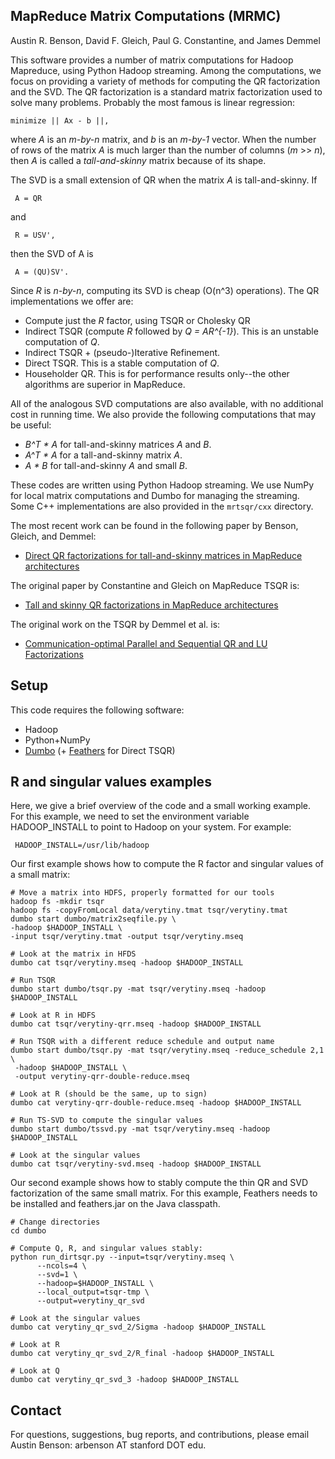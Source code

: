 MapReduce Matrix Computations (MRMC)
--------
Austin R. Benson, David F. Gleich, Paul G. Constantine, and James Demmel

This software provides a number of matrix computations for Hadoop Mapreduce,
using Python Hadoop streaming.  Among the computations, we focus on providing
a variety of methods for computing the QR factorization and the SVD.
The QR factorization is a standard matrix factorization used to solve many
problems.  Probably the most famous is linear regression:

    minimize || Ax - b ||,

where _A_ is an _m-by-n_ matrix, and _b_ is an _m-by-1_ vector.
When the number of rows of the matrix _A_ is much larger than
the number of columns (_m_ >> _n_), then _A_ is called a _tall-and-skinny_
matrix because of its shape.

The SVD is a small extension of QR when the matrix _A_ is tall-and-skinny.  If

     A = QR

and

     R = USV',

then the SVD of A is

     A = (QU)SV'.

Since _R_ is _n-by-n_, computing its SVD is cheap (O(n^3) operations).
The QR implementations we offer are:

* Compute just the _R_ factor, using TSQR or Cholesky QR
* Indirect TSQR (compute _R_ followed by _Q = AR^{-1}_).  This is an unstable computation of _Q_.
* Indirect TSQR + (pseudo-)Iterative Refinement.
* Direct TSQR.  This is a stable computation of _Q_.
* Householder QR.  This is for performance results only--the other algorithms are superior in MapReduce.

All of the analogous SVD computations are also available, with no additional cost in running time.
We also provide the following computations that may be useful:

* _B^T * A_ for tall-and-skinny matrices _A_ and _B_.
* _A^T * A_ for a tall-and-skinny matrix _A_.
* _A * B_ for tall-and-skinny _A_ and small _B_.

These codes are written using Python Hadoop streaming.  We use NumPy for local matrix computations
and Dumbo for managing the streaming.
Some C++ implementations are also provided in the `mrtsqr/cxx` directory.

The most recent work can be found in the following paper by Benson, Gleich, and Demmel:

* [Direct QR factorizations for tall-and-skinny matrices in MapReduce architectures](http://dx.doi.org/10.1109/BigData.2013.6691583)

The original paper by Constantine and Gleich on MapReduce TSQR is:

* [Tall and skinny QR factorizations in MapReduce architectures](http://www.cs.purdue.edu/homes/dgleich/publications/Constantine%202011%20-%20TSQR.pdf)

The original work on the TSQR by Demmel et al. is:

* [Communication-optimal Parallel and Sequential QR and LU Factorizations](http://dx.doi.org/10.1137/080731992)

Setup
--------
This code requires the following software:

* Hadoop
* Python+NumPy
* [Dumbo](https://github.com/klbostee/dumbo/) (+ [Feathers](https://github.com/klbostee/feathers) for Direct TSQR)

R and singular values examples
--------
Here, we give a brief overview of the code and a small working example.
For this example, we need to set the environment variable HADOOP_INSTALL to point
to Hadoop on your system.  For example:

     HADOOP_INSTALL=/usr/lib/hadoop

Our first example shows how to compute the R factor and singular values of a small matrix:
    
    # Move a matrix into HDFS, properly formatted for our tools
    hadoop fs -mkdir tsqr
    hadoop fs -copyFromLocal data/verytiny.tmat tsqr/verytiny.tmat
    dumbo start dumbo/matrix2seqfile.py \
    -hadoop $HADOOP_INSTALL \
    -input tsqr/verytiny.tmat -output tsqr/verytiny.mseq

    # Look at the matrix in HFDS
    dumbo cat tsqr/verytiny.mseq -hadoop $HADOOP_INSTALL
    
    # Run TSQR
    dumbo start dumbo/tsqr.py -mat tsqr/verytiny.mseq -hadoop $HADOOP_INSTALL

    # Look at R in HDFS
    dumbo cat tsqr/verytiny-qrr.mseq -hadoop $HADOOP_INSTALL

    # Run TSQR with a different reduce schedule and output name
    dumbo start dumbo/tsqr.py -mat tsqr/verytiny.mseq -reduce_schedule 2,1 \
     -hadoop $HADOOP_INSTALL \
     -output verytiny-qrr-double-reduce.mseq

    # Look at R (should be the same, up to sign)
    dumbo cat verytiny-qrr-double-reduce.mseq -hadoop $HADOOP_INSTALL

    # Run TS-SVD to compute the singular values
    dumbo start dumbo/tssvd.py -mat tsqr/verytiny.mseq -hadoop $HADOOP_INSTALL

    # Look at the singular values
    dumbo cat tsqr/verytiny-svd.mseq -hadoop $HADOOP_INSTALL

Our second example shows how to stably compute the thin QR and SVD factorization of
the same small matrix.  For this example, Feathers needs to be installed and feathers.jar
on the Java classpath.

    # Change directories
    cd dumbo

    # Compute Q, R, and singular values stably:
    python run_dirtsqr.py --input=tsqr/verytiny.mseq \
          --ncols=4 \
          --svd=1 \
          --hadoop=$HADOOP_INSTALL \
          --local_output=tsqr-tmp \
          --output=verytiny_qr_svd

    # Look at the singular values
    dumbo cat verytiny_qr_svd_2/Sigma -hadoop $HADOOP_INSTALL
    
    # Look at R
    dumbo cat verytiny_qr_svd_2/R_final -hadoop $HADOOP_INSTALL

    # Look at Q
    dumbo cat verytiny_qr_svd_3 -hadoop $HADOOP_INSTALL


Contact
--------

For questions, suggestions, bug reports, and contributions, please email Austin Benson: arbenson AT stanford DOT edu.
